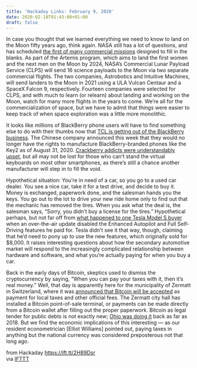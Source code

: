 ```yaml
---
title: 'Hackaday Links: February 9, 2020'
date: 2020-02-10T01:43:00+01:00
draft: false
---
```


In case you thought that we learned everything we need to know to land on the Moon fifty years ago, think again. NASA still has a lot of questions, and has scheduled [the first of many commercial missions](https://www.nasa.gov/feature/first-commercial-moon-delivery-assignments-to-advance-artemis) designed to fill in the blanks. As part of the Artemis program, which aims to land the first women and the next men on the Moon by 2024, NASA’s Commercial Lunar Payload Service (CLPS) will send 16 science payloads to the Moon via two separate commercial flights. The two companies, Astrobotics and Intuitive Machines, will send landers to the Moon in 2021 using a ULA Vulcan Centaur and a SpaceX Falcon 9, respectively. Fourteen companies were selected for CLPS, and with much to learn (or relearn) about landing and working on the Moon, watch for many more flights in the years to come. We’re all for the commercialization of space, but we have to admit that things were easier to keep track of when space exploration was a little more monolithic.

It looks like millions of BlackBerry phone users will have to find something else to do with their thumbs now that [TCL is getting out of the BlackBerry business](https://www.theverge.com/2020/2/3/21120107/tcl-blackberry-ends-phone-global-rights-date-2020). The Chinese company announced this week that they would no longer have the rights to manufacture BlackBerry-branded phones like the Key2 as of August 31, 2020. [Crackberry addicts were understandably upset](https://twitter.com/BBMobile/status/1224331849201258496), but all may not be lost for those who can’t stand the virtual keyboards on most other smartphones, as there’s still a chance another manufacturer will step in to fill the void.

Hypothetical situation: You’re in need of a car, so you go to a used car dealer. You see a nice car, take it for a test drive, and decide to buy it. Money is exchanged, paperwork done, and the salesman hands you the keys. You go out to the lot to drive your new ride home only to find out that the mechanic has removed the tires. When you ask what the deal is, the salesman says, “Sorry, you didn’t buy a license for the tires.” Hypothetical perhaps, but not far off from [what happened to one Tesla Model S buyer](https://www.theverge.com/platform/amp/2020/2/6/21127243/tesla-model-s-autopilot-disabled-remotely-used-car-update) when an over-the-air update disabled the Enhanced Autopilot and Full Self-Driving features he paid for. Tesla didn’t see it that way, though, claiming that he’d need to pony up to use the new features, which originally sold for $8,000. It raises interesting questions about how the secondary automotive market will respond to the increasingly complicated relationship between hardware and software, and what you’re actually paying for when you buy a car.

Back in the early days of Bitcoin, skeptics used to dismiss the cryptocurrency by saying, “When you can pay your taxes with it, then it’s real money.” Well, that day is apparently here for the municipality of Zermatt in Switzerland, where it was [announced that Bitcoin will be accepted](https://www.bitcoinsuisse.com/news/municipality-of-zermatt-now-accepts-payments-in-bitcoin/) as payment for local taxes and other official fees. The Zermatt city hall has installed a Bitcoin point-of-sale terminal, or payments can be made directly from a Bitcoin wallet after filling out the proper paperwork. Bitcoin as legal tender for public debts is not exactly new; [Ohio was doing it](https://www.coindesk.com/ohio-becomes-first-us-state-to-allow-taxes-to-be-paid-in-bitcoin) back as far as 2018. But we find the economic implications of this interesting — as our resident econometrician \[Elliot Williams\] pointed out, paying taxes in anything but the national currency was considered preposterous not that long ago.

  
  
from Hackaday https://ift.tt/2H89Dsr  
via [IFTTT](https://ifttt.com/?ref=da&site=blogger)